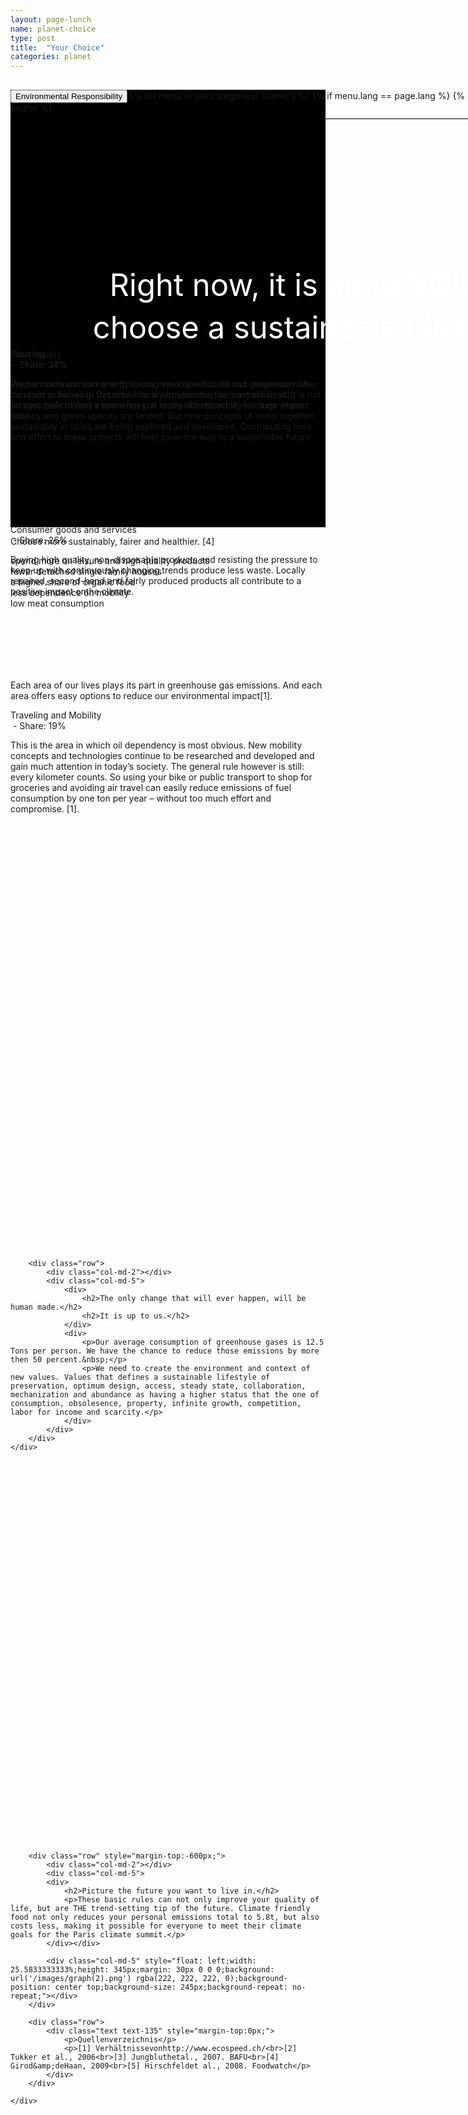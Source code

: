 ```yaml
---
layout: page-lunch
name: planet-choice
type: post
title:  "Your Choice"
categories: planet
---
```



<div style="background-color: #000;">
	<div class="container-hero container-hero-1 clearfix" style="background-image: url('/images/Unknown.jpeg'); background-repeat: no-repeat; background-size: 1500px 837px; background-position: 50% 0%;background-color: #000;height: 700px;">
		<div class="container-hero-content container-hero-content-1 clearfix">
			<div class="container-4 clearfix" style="margin-bottom:-40px;margin-top:30px;width: 960px;height: 46px;border-bottom: 1px solid rgb(0, 0, 0);">
				<button class="text text-5" style="text-align:left;color:#000" onClick="window.location='/planet';" >Environmental Responsibility</button>
				{% for menu in site.categories["planet"] %}
				{% if menu.lang == page.lang %}
				<button class="_button" style="float:right;margin-left:20px;margin-top:8px;font-size:0.95em" onClick="window.location='{{menu.url}}';">{{menu.title}}</button>
				{% endif %}{% endfor %}
			</div>
			<div style="line-height: 1.38;clear: both;width: 796px;margin: 250px 0 0 82px;border-radius: 3px;background-color: rgba(255, 255, 255, 0);font-size: 3.5em;text-align: center;float: left; color: #fff">Right now, it is up to YOU to choose a sustainable lifestyle.</div>
		</div>
	</div>
</div>	


<div class="hero clearfix">
	<div class="element element-1"></div>
	<div class="container-3 clearfix">
		<p class="text text-3">Choose more sustainably, fairer and healthier. [4]</p>
		<p class="text text-4">spend more on leisure and high quality products<br>fewer detached single family houses<br>a higher share of organic food <br>less dependence on mobility<br>low meat consumption</p>
	</div>
</div>


<div class="content-characters clearfix" style="margin-top: 114px;">
	<div class=" container-5 clearfix">
		<p class="text text-6">Each area of our lives plays its part in greenhouse gas emissions. And each area offers easy options to reduce our environmental impact[1].</p>
		<div class="element element-2"></div>
	</div>			
	<div class=" container-8 clearfix">
		<div class=" container-9 clearfix">
			<p class="text text-9">Traveling and Mobility <br>&nbsp;- Share: 19%</p>
			<p class="text text-10">This is the area in which oil dependency is most obvious. New mobility concepts and technologies continue to be researched and  developed and gain much attention in today’s society. The general rule however is still: every kilometer counts. So using your bike or public transport to shop for groceries and avoiding air travel can easily reduce emissions of fuel consumption by one ton per year – without too much effort and compromise. [1].</p>
		</div>
		<div class="element element-3" style="margin-top:-478px"></div>
	</div>
	<div class=" container-12 clearfix">
		<div class=" container-16 clearfix">
			<p class="text text-12">Consumer goods and services <br>&nbsp;- Share: 26%</p>
			<p class="text text-20">Buying high quality, non-disposable products and resisting the pressure to keep up with continuously changing trends produce less waste. Locally repaired, second-hand and fairly produced products all contribute to a positive impact onthe climate.</p>
		</div>
		<div class="element element-7" style="margin-top:-424px;"></div>
	</div>
	<div class=" container-21 clearfix">
		<div class=" container-23 clearfix">
			<p class="text text-33">Food supply <br>&nbsp;- Share: 31%</p>
			<p class="text text-40">We can save emissions in this area in a cost-efficient and simple way. We can turn activities in this area into a win-win situation for your health, budget and culinary experiences. It is possible to achieve a huge impact here.</p>
		</div>
		<div class="element element-12" style="margin-top:-333px;"></div>
	</div>
	<div class=" container-31 clearfix">
		<div class=" container-33 clearfix">
			<p class="text text-58">Housing <br>&nbsp;- Share: 24%</p>
			<p class="text text-65">Proper insulation and energy saving are keywords for our generation when it comes to housing. Detached family houses are the least efficient. It is not an easy task to find a home hat you really like especially in cities where privacy and green spaces are limited. But new concepts of living together sustainably in cities are being explored and developed. Contributing time and effort to these projects will help pave the way to a sustainable future.</p>
		</div>
		<div class="element element-17" style="margin-top:-473px;"></div>
	</div>
</div>


<div class="container">
	<div class="row" style="margin-top:1400px;">

		<div class="row">
			<div class="col-md-2"></div>
			<div class="col-md-5">
				<div>
					<h2>The only change that will ever happen, will be human made.</h2>
					<h2>It is up to us.</h2>
				</div>
				<div>
					<p>Our average consumption of greenhouse gases is 12.5 Tons per person. We have the chance to reduce those emissions by more then 50 percent.&nbsp;</p>
					<p>We need to create the environment and context of new values. Values that defines a sustainable lifestyle of preservation, optimum design, access, steady state, collaboration, mechanization and abundance as having a higher status that the one of consumption, obsolesence, property, infinite growth, competition, labor for income and scarcity.</p>
				</div>
			</div>
		</div>
	</div>
</div>


<div class="element-25" style="margin-top:100px;"></div>

<div class="container">
	<div class="row" style="margin-top:640px;">
		
		<div class="row" style="margin-top:-600px;">
			<div class="col-md-2"></div>
			<div class="col-md-5">
			<div>
				<h2>Picture the future you want to live in.</h2>
				<p>These basic rules can not only improve your quality of life, but are THE trend-setting tip of the future. Climate friendly food not only reduces your personal emissions total to 5.8t, but also costs less, making it possible for everyone to meet their climate goals for the Paris climate summit.</p>
			</div></div>
			
			<div class="col-md-5" style="float: left;width: 25.5833333333%;height: 345px;margin: 30px 0 0 0;background: url('/images/graph(2).png') rgba(222, 222, 222, 0);background-position: center top;background-size: 245px;background-repeat: no-repeat;"></div>
		</div>

		<div class="row">
			<div class="text text-135" style="margin-top:0px;">
				<p>Quellenverzeichnis</p>
				<p>[1] Verhältnissevonhttp://www.ecospeed.ch/<br>[2] Tukker et al., 2006<br>[3] Jungbluthetal., 2007. BAFU<br>[4] Girod&amp;deHaan, 2009<br>[5] Hirschfeldet al., 2008. Foodwatch</p>
			</div>
		</div>
		
	</div>
</div>



<!-- <div class="follow-up-footer follow-up-footer-10 clearfix">
	<div class="element-about-eaternity element-about-eaternity-6 clearfix">
		<p class="text text-155">IPCC Report</p>
		<p class="text text-162">Discover the latest scientific results.</p>
	</div>
	<div class="element-co2footprint element-co2footprint-6 clearfix">
		<p class="text text-178">Life Cycle Assesments</p>
		<p class="text text-191">A step towards a solution.</p>
	</div>
	<div class="element-allergens element-allergens-6 clearfix">
		<p class="text text-209">Your Personal Choice</p>
		<p class="text text-219">Ways to live sustainable.</p>
	</div>
</div> -->